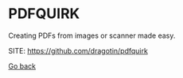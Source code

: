 # PDFQUIRK
 
 Creating PDFs from images or scanner made easy. 
 
 SITE: https://github.com/dragotin/pdfquirk

 [Go back](https://portable-linux-apps.github.io/apps.html)
